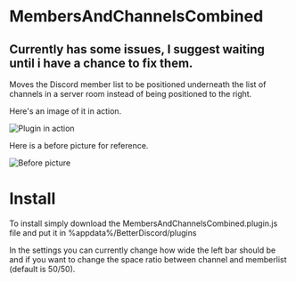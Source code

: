 # MembersAndChannelsCombined
## Currently has some issues, I suggest waiting until i have a chance to fix them.
Moves the Discord member list to be positioned underneath the list of channels in a server room instead of being positioned to the right.

Here's an image of it in action.

![Plugin in action](http://i.imgur.com/0f24TfB.png)

Here is a before picture for reference.

![Before picture](http://i.imgur.com/1YJhnEc.png)


# Install

To install simply download the MembersAndChannelsCombined.plugin.js file and put it in %appdata%/BetterDiscord/plugins

In the settings you can currently change how wide the left bar should be and if you want to change the space ratio between channel and memberlist (default is 50/50).

